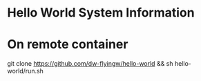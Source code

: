 # Hello World System Information 

# On remote container
git clone https://github.com/dw-flyingw/hello-world && sh hello-world/run.sh
